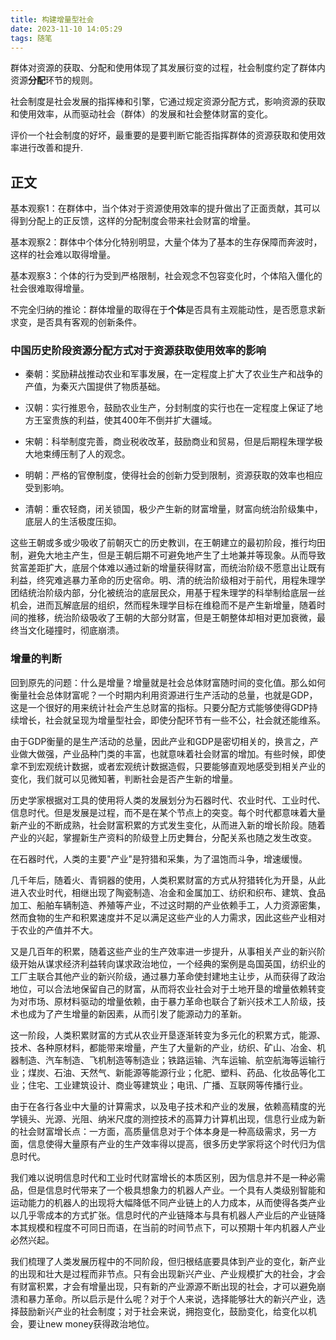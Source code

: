 ```yaml
---
title: 构建增量型社会
date: 2023-11-10 14:05:29
tags: 随笔
---
```


群体对资源的获取、分配和使用体现了其发展衍变的过程，社会制度约定了群体内资源**分配**环节的规则。

<!--more-->

社会制度是社会发展的指挥棒和引擎，它通过规定资源分配方式，影响资源的获取和使用效率，从而驱动社会（群体）的发展和社会整体财富的变化。

评价一个社会制度的好坏，最重要的是要判断它能否指挥群体的资源获取和使用效率进行改善和提升.

## 正文

基本观察1：在群体中，当个体对于资源使用效率的提升做出了正面贡献，其可以得到分配上的正反馈，这样的分配制度会带来社会财富的增量。

基本观察2：群体中个体分化特别明显，大量个体为了基本的生存保障而奔波时，这样的社会难以取得增量。

基本观察3：个体的行为受到严格限制，社会观念不包容变化时，个体陷入僵化的社会很难取得增量。

不完全归纳的推论：群体增量的取得在于**个体**是否具有主观能动性，是否愿意求新求变，是否具有客观的创新条件。

### 中国历史阶段资源分配方式对于资源获取使用效率的影响

- 秦朝：奖励耕战推动农业和军事发展，在一定程度上扩大了农业生产和战争的产值，为秦灭六国提供了物质基础。

- 汉朝：实行推恩令，鼓励农业生产，分封制度的实行也在一定程度上保证了地方王室贵族的利益，使其400年不倒并扩大疆域。

- 宋朝：科举制度完善，商业税收改革，鼓励商业和贸易，但是后期程朱理学极大地束缚压制了人的观念。

- 明朝：严格的官僚制度，使得社会的创新力受到限制，资源获取的效率也相应受到影响。

- 清朝：重农轻商，闭关锁国，极少产生新的财富增量，财富向统治阶级集中，底层人的生活极度压抑。

这些王朝或多或少吸收了前朝灭亡的历史教训，在王朝建立的最初阶段，推行均田制，避免大地主产生，但是王朝后期不可避免地产生了土地兼并等现象。从而导致贫富差距扩大，底层个体难以通过新的增量获得财富，而统治阶级不愿意出让既有利益，终究难逃暴力革命的历史宿命。明、清的统治阶级相对于前代，用程朱理学团结统治阶级内部，分化被统治的底层民众，用基于程朱理学的科举制给底层一丝机会，进而瓦解底层的组织，然而程朱理学目标在维稳而不是产生新增量，随着时间的推移，统治阶级吸收了王朝的大部分财富，但是王朝整体却相对更加衰微，最终当文化碰撞时，彻底崩溃。

### 增量的判断

回到原先的问题：什么是增量？增量就是社会总体财富随时间的变化值。那么如何衡量社会总体财富呢？一个时期内利用资源进行生产活动的总量，也就是GDP，这是一个很好的用来统计社会产生总财富的指标。只要分配方式能够使得GDP持续增长，社会就呈现为增量型社会，即使分配环节有一些不公，社会就还能维系。

由于GDP衡量的是生产活动的总量，因此产业和GDP是密切相关的，换言之，产业做大做强，产业品种门类的丰富，也就意味着社会财富的增加。有些时候，即使拿不到宏观统计数据，或者宏观统计数据造假，只要能够直观地感受到相关产业的变化，我们就可以见微知著，判断社会是否产生新的增量。

历史学家根据对工具的使用将人类的发展划分为石器时代、农业时代、工业时代、信息时代。但是发展是过程，而不是在某个节点上的突变。每个时代都意味着大量新产业的不断成熟，社会财富积累的方式发生变化，从而进入新的增长阶段。随着产业的兴起，掌握新生产资料的阶级登上历史舞台，分配关系也随之发生改变。

在石器时代，人类的主要"产业"是狩猎和采集，为了温饱而斗争，增速缓慢。

几千年后，随着火、青铜器的使用，人类积累财富的方式从狩猎转化为开垦，从此进入农业时代，相继出现了陶瓷制造、冶金和金属加工、纺织和织布、建筑、食品加工、船舶车辆制造、养殖等产业，不过这时期的产业依赖手工，人力资源密集，然而食物的生产和积累速度并不足以满足这些产业的人力需求，因此这些产业相对于农业的产值并不大。

又是几百年的积累，随着这些产业的生产效率进一步提升，从事相关产业的新兴阶级开始从谋求经济利益转向谋求政治地位，一个经典的案例是岛国英国，纺织业的工厂主联合其他产业的新兴阶级，通过暴力革命使封建地主让步，从而获得了政治地位，可以合法地保留自己的财富，从而将农业社会对于土地开垦的增量依赖转变为对市场、原材料驱动的增量依赖，由于暴力革命也联合了新兴技术工人阶级，技术也成为了产生增量的新因素，从而引发了能源动力的革新。

这一阶段，人类积累财富的方式从农业开垦逐渐转变为多元化的积累方式，能源、技术、各种原材料，都能带来增量，产生了大量新的产业，纺织、矿山、冶金、机器制造、汽车制造、飞机制造等制造业；铁路运输、汽车运输、航空航海等运输行业；煤炭、石油、天然气、新能源等能源行业；化肥、塑料、药品、化妆品等化工业；住宅、工业建筑设计、商业等建筑业；电讯、广播、互联网等传播行业。

由于在各行各业中大量的计算需求，以及电子技术和产业的发展，依赖高精度的光学镜头、光源、光阻、纳米尺度的测控技术的高算力计算机出现，信息行业成为新的社会财富增长点：一方面，高质量信息对于个体本身是一种高级需求，另一方面，信息使得大量原有产业的生产效率得以提高，很多历史学家将这个时代归为信息时代。

我们难以说明信息时代和工业时代财富增长的本质区别，因为信息并不是一种必需品，但是信息时代带来了一个极具想象力的机器人产业。一个具有人类级别智能和运动能力的机器人的出现将大幅降低不同产业链上的人力成本，从而使得各类产业以几乎零成本的方式扩张。信息时代的产业链降本与具有机器人产业后的产业链降本其规模和程度不可同日而语，在当前的时间节点下，可以预期十年内机器人产业必然兴起。

我们梳理了人类发展历程中的不同阶段，但归根结底要具体到产业的变化，新产业的出现和壮大是过程而非节点。只有会出现新兴产业、产业规模扩大的社会，才会有财富积累，才会有增量出现，只有新的产业源源不断出现的社会，才可以避免崩溃和暴力革命。所以启示是什么呢？对于个人来说，选择能够壮大的新兴产业，选择鼓励新兴产业的社会制度；对于社会来说，拥抱变化，鼓励变化，给变化以机会，要让new money获得政治地位。
